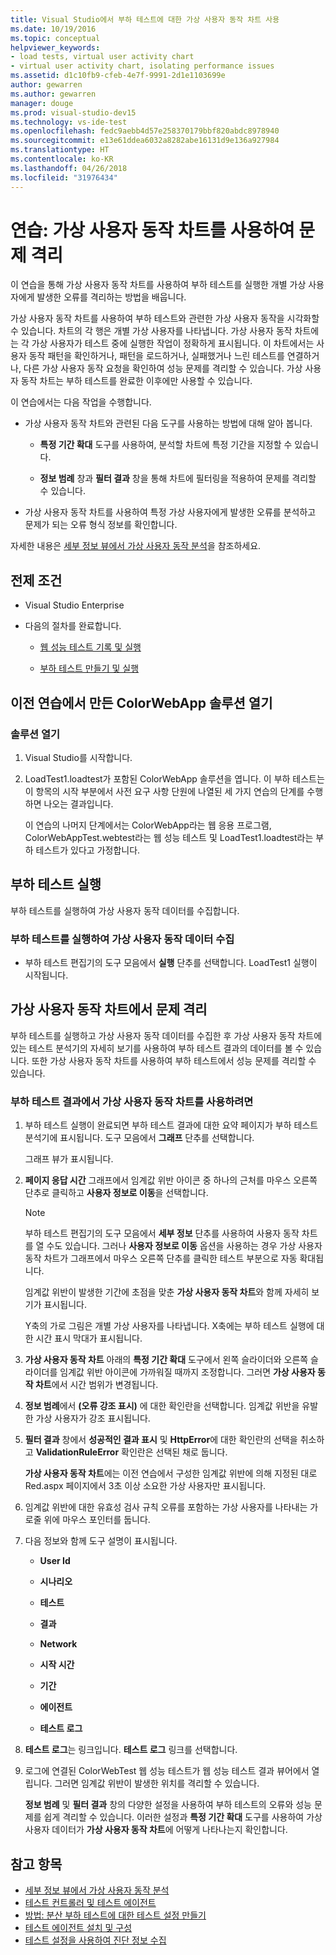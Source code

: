 ```yaml
---
title: Visual Studio에서 부하 테스트에 대한 가상 사용자 동작 차트 사용
ms.date: 10/19/2016
ms.topic: conceptual
helpviewer_keywords:
- load tests, virtual user activity chart
- virtual user activity chart, isolating performance issues
ms.assetid: d1c10fb9-cfeb-4e7f-9991-2d1e1103699e
author: gewarren
ms.author: gewarren
manager: douge
ms.prod: visual-studio-dev15
ms.technology: vs-ide-test
ms.openlocfilehash: fedc9aebb4d57e258370179bbf820abdc8978940
ms.sourcegitcommit: e13e61ddea6032a8282abe16131d9e136a927984
ms.translationtype: HT
ms.contentlocale: ko-KR
ms.lasthandoff: 04/26/2018
ms.locfileid: "31976434"
---
```

# <a name="walkthrough-using-the-virtual-user-activity-chart-to-isolate-issues"></a>연습: 가상 사용자 동작 차트를 사용하여 문제 격리

이 연습을 통해 가상 사용자 동작 차트를 사용하여 부하 테스트를 실행한 개별 가상 사용자에게 발생한 오류를 격리하는 방법을 배웁니다.

 가상 사용자 동작 차트를 사용하여 부하 테스트와 관련한 가상 사용자 동작을 시각화할 수 있습니다. 차트의 각 행은 개별 가상 사용자를 나타냅니다. 가상 사용자 동작 차트에는 각 가상 사용자가 테스트 중에 실행한 작업이 정확하게 표시됩니다. 이 차트에서는 사용자 동작 패턴을 확인하거나, 패턴을 로드하거나, 실패했거나 느린 테스트를 연결하거나, 다른 가상 사용자 동작 요청을 확인하여 성능 문제를 격리할 수 있습니다. 가상 사용자 동작 차트는 부하 테스트를 완료한 이후에만 사용할 수 있습니다.

 이 연습에서는 다음 작업을 수행합니다.

-   가상 사용자 동작 차트와 관련된 다음 도구를 사용하는 방법에 대해 알아 봅니다.

    -   **특정 기간 확대** 도구를 사용하여, 분석할 차트에 특정 기간을 지정할 수 있습니다.

    -   **정보 범례** 창과 **필터 결과** 창을 통해 차트에 필터링을 적용하여 문제를 격리할 수 있습니다.

-   가상 사용자 동작 차트를 사용하여 특정 가상 사용자에게 발생한 오류를 분석하고 문제가 되는 오류 형식 정보를 확인합니다.

 자세한 내용은 [세부 정보 뷰에서 가상 사용자 동작 분석](../test/analyze-load-test-virtual-user-activity-in-the-details-view.md)을 참조하세요.

## <a name="prerequisites"></a>전제 조건

-   Visual Studio Enterprise

-   다음의 절차를 완료합니다.

    -   [웹 성능 테스트 기록 및 실행](http://msdn.microsoft.com/en-us/bd0a82fd-cec0-4861-bc09-e1b0b2d258ef)

    -   [부하 테스트 만들기 및 실행](http://msdn.microsoft.com/en-us/7041cbcf-9ab1-4579-98ff-8f296aeaded4)

## <a name="open-the-colorwebapp-solution-created-in-the-previous-walkthroughs"></a>이전 연습에서 만든 ColorWebApp 솔루션 열기

### <a name="open-the-solution"></a>솔루션 열기

1.  Visual Studio를 시작합니다.

2.  LoadTest1.loadtest가 포함된 ColorWebApp 솔루션을 엽니다. 이 부하 테스트는 이 항목의 시작 부분에서 사전 요구 사항 단원에 나열된 세 가지 연습의 단계를 수행하면 나오는 결과입니다.

     이 연습의 나머지 단계에서는 ColorWebApp라는 웹 응용 프로그램, ColorWebAppTest.webtest라는 웹 성능 테스트 및 LoadTest1.loadtest라는 부하 테스트가 있다고 가정합니다.

## <a name="run-the-load-test"></a>부하 테스트 실행
 부하 테스트를 실행하여 가상 사용자 동작 데이터를 수집합니다.

### <a name="run-the-load-test-to-collect-virtual-user-activity-data"></a>부하 테스트를 실행하여 가상 사용자 동작 데이터 수집

-   부하 테스트 편집기의 도구 모음에서 **실행** 단추를 선택합니다. LoadTest1 실행이 시작됩니다.

## <a name="isolate-issues-in-the-virtual-user-activity-chart"></a>가상 사용자 동작 차트에서 문제 격리

부하 테스트를 실행하고 가상 사용자 동작 데이터를 수집한 후 가상 사용자 동작 차트에 있는 테스트 분석기의 자세히 보기를 사용하여 부하 테스트 결과의 데이터를 볼 수 있습니다. 또한 가상 사용자 동작 차트를 사용하여 부하 테스트에서 성능 문제를 격리할 수 있습니다.

### <a name="to-use-the-virtual-user-activity-chart-in-your-load-test-results"></a>부하 테스트 결과에서 가상 사용자 동작 차트를 사용하려면

1.  부하 테스트 실행이 완료되면 부하 테스트 결과에 대한 요약 페이지가 부하 테스트 분석기에 표시됩니다. 도구 모음에서 **그래프** 단추를 선택합니다.

     그래프 뷰가 표시됩니다.

2.  **페이지 응답 시간** 그래프에서 임계값 위반 아이콘 중 하나의 근처를 마우스 오른쪽 단추로 클릭하고 **사용자 정보로 이동**을 선택합니다.

    > [!NOTE]
    > 부하 테스트 편집기의 도구 모음에서 **세부 정보** 단추를 사용하여 사용자 동작 차트를 열 수도 있습니다. 그러나 **사용자 정보로 이동** 옵션을 사용하는 경우 가상 사용자 동작 차트가 그래프에서 마우스 오른쪽 단추를 클릭한 테스트 부분으로 자동 확대됩니다.

     임계값 위반이 발생한 기간에 초점을 맞춘 **가상 사용자 동작 차트**와 함께 자세히 보기가 표시됩니다.

     Y축의 가로 그림은 개별 가상 사용자를 나타냅니다. X축에는 부하 테스트 실행에 대한 시간 표시 막대가 표시됩니다.

3.  **가상 사용자 동작 차트** 아래의 **특정 기간 확대** 도구에서 왼쪽 슬라이더와 오른쪽 슬라이더를 임계값 위반 아이콘에 가까워질 때까지 조정합니다. 그러면 **가상 사용자 동작 차트**에서 시간 범위가 변경됩니다.

4.  **정보 범례**에서 **(오류 강조 표시)** 에 대한 확인란을 선택합니다. 임계값 위반을 유발한 가상 사용자가 강조 표시됩니다.

5.  **필터 결과** 창에서 **성공적인 결과 표시** 및 **HttpError**에 대한 확인란의 선택을 취소하고 **ValidationRuleError** 확인란은 선택된 채로 둡니다.

     **가상 사용자 동작 차트**에는 이전 연습에서 구성한 임계값 위반에 의해 지정된 대로 Red.aspx 페이지에서 3초 이상 소요한 가상 사용자만 표시됩니다.

6.  임계값 위반에 대한 유효성 검사 규칙 오류를 포함하는 가상 사용자를 나타내는 가로줄 위에 마우스 포인터를 둡니다.

7.  다음 정보와 함께 도구 설명이 표시됩니다.

    -   **User Id**

    -   **시나리오**

    -   **테스트**

    -   **결과**

    -   **Network**

    -   **시작 시간**

    -   **기간**

    -   **에이전트**

    -   **테스트 로그**

8.  **테스트 로그**는 링크입니다. **테스트 로그** 링크를 선택합니다.

9. 로그에 연결된 ColorWebTest 웹 성능 테스트가 웹 성능 테스트 결과 뷰어에서 열립니다. 그러면 임계값 위반이 발생한 위치를 격리할 수 있습니다.

     **정보 범례** 및 **필터 결과** 창의 다양한 설정을 사용하여 부하 테스트의 오류와 성능 문제를 쉽게 격리할 수 있습니다. 이러한 설정과 **특정 기간 확대** 도구를 사용하여 가상 사용자 데이터가 **가상 사용자 동작 차트**에 어떻게 나타나는지 확인합니다.

## <a name="see-also"></a>참고 항목

- [세부 정보 뷰에서 가상 사용자 동작 분석](../test/analyze-load-test-virtual-user-activity-in-the-details-view.md)
- [테스트 컨트롤러 및 테스트 에이전트](configure-test-agents-and-controllers-for-load-tests.md)
- [방법: 분산 부하 테스트에 대한 테스트 설정 만들기](../test/how-to-create-a-test-setting-for-a-distributed-load-test.md)
- [테스트 에이전트 설치 및 구성](../test/lab-management/install-configure-test-agents.md)
- [테스트 설정을 사용하여 진단 정보 수집](../test/collect-diagnostic-information-using-test-settings.md)